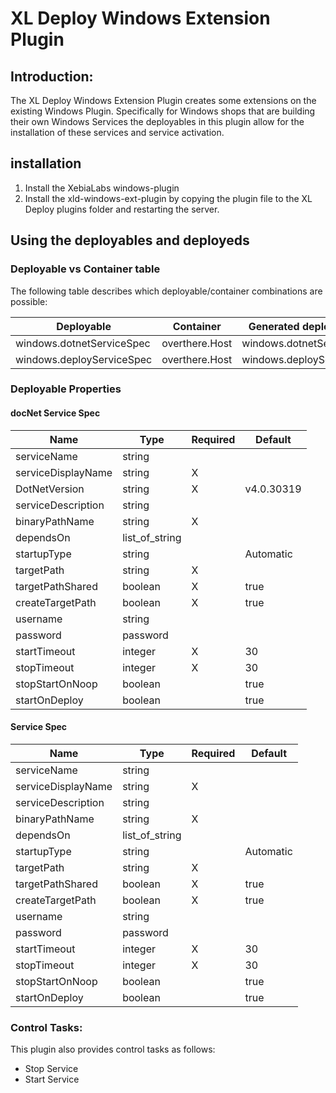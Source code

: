 # XL Deploy Windows Extension Plugin

## Introduction:

The XL Deploy Windows Extension Plugin creates some extensions on the existing Windows Plugin.  Specifically for Windows shops that are building their own Windows Services the deployables in this plugin allow for the installation of these services and service activation.

## installation

1. Install the XebiaLabs windows-plugin
2. Install the xld-windows-ext-plugin by copying the plugin file to the XL Deploy plugins folder and restarting the server.


## Using the deployables and deployeds

### Deployable vs Container table

The following table describes which deployable/container combinations are possible:

|         Deployable        |   Container    |  Generated deployed   |
|---------------------------|----------------|-----------------------|
| windows.dotnetServiceSpec | overthere.Host | windows.dotnetService |
| windows.deployServiceSpec | overthere.Host | windows.deployService |

### Deployable Properties

#### docNet Service Spec

  |  Name                    | Type           | Required | Default    |
  |--------------------------|----------------|----------|------------|
  | serviceName              | string         |          |            |  
  | serviceDisplayName       | string         |    X     |            |
  | DotNetVersion            | string         |    X     | v4.0.30319 |
  | serviceDescription       | string         |          |            |
  | binaryPathName           | string         |    X     |            |
  | dependsOn                | list_of_string |          |            |
  | startupType              | string         |          | Automatic  |
  | targetPath               | string         |    X     |            |
  | targetPathShared         | boolean        |    X     |  true      |
  | createTargetPath         | boolean        |    X     |  true      |
  | username                 | string         |          |            |
  | password                 | password       |          |            |
  | startTimeout             | integer        |    X     |    30      |
  | stopTimeout              | integer        |    X     |    30      |
  | stopStartOnNoop          | boolean        |          |  true      |
  | startOnDeploy            | boolean        |          |  true      |

#### Service Spec

  |  Name                    | Type           | Required | Default    |
  |--------------------------|----------------|----------|------------|
  | serviceName              | string         |          |            |  
  | serviceDisplayName       | string         |    X     |            |
  | serviceDescription       | string         |          |            |
  | binaryPathName           | string         |    X     |            |
  | dependsOn                | list_of_string |          |            |
  | startupType              | string         |          | Automatic  |
  | targetPath               | string         |    X     |            |
  | targetPathShared         | boolean        |    X     |  true      |
  | createTargetPath         | boolean        |    X     |  true      |
  | username                 | string         |          |            |
  | password                 | password       |          |            |
  | startTimeout             | integer        |    X     |    30      |
  | stopTimeout              | integer        |    X     |    30      |
  | stopStartOnNoop          | boolean        |          |  true      |
  | startOnDeploy            | boolean        |          |  true      |

### Control Tasks:

  This plugin also provides control tasks as follows:
  - Stop Service
  - Start Service
  
